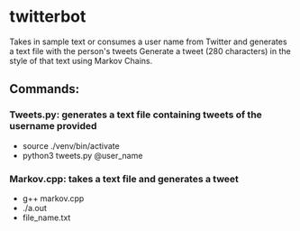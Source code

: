 # twitterbot

Takes in sample text or consumes a user name from Twitter and generates a text file with the person's tweets
Generate a tweet (280 characters) in the style of that text using Markov Chains.

## Commands:

### Tweets.py: generates a text file containing tweets of the username provided
  - source ./venv/bin/activate
  - python3 tweets.py @user_name

### Markov.cpp: takes a text file and generates a tweet
  - g++ markov.cpp
  - ./a.out
  - file_name.txt